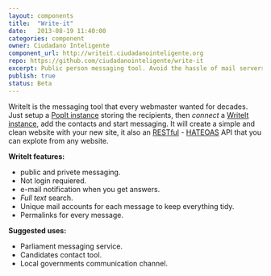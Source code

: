 ```yaml
---
layout: components
title:  "Write-it"
date:   2013-08-19 11:40:00
categories: component
owner: Ciudadano Inteligente
component_url: http://writeit.ciudadanointeligente.org
repo: https://github.com/ciudadanointeligente/write-it
excerpt: Public person messaging tool. Avoid the hassle of mail servers, creating special gmail accounts for your website. If you want your user to send messages you're in the right place. Just write it, we deliver it...
publish: true
status: Beta
---
```


WriteIt is the messaging tool that every webmaster wanted for decades. Just setup a [PopIt instance][popit] storing the recipients, then _connect_ a [WriteIt instance][writeit], add the contacts and start messaging. It will create a simple and clean website with your new site, it also an [RESTful][api] - [HATEOAS][hateoas] API that you can explote from any website.

**WriteIt features:**

+ public and privete messaging.
+ Not login requiered.
+ e-mail notification when you get answers.
+ _Full text_ search.
+ Unique mail accounts for each message to keep everything tidy.
+ Permalinks for every message.

**Suggested uses:**

+ Parliament messaging service.
+ Candidates contact tool.
+ Local governments communication channel.

[writeit]: http://writeit.ciudadanointeligente.org
[api]: http://en.wikipedia.org/wiki/Representational_state_transfer#RESTful_web_APIs
[popit]: http://poplus.org/posts/popit
[hateoas]: http://en.wikipedia.org/wiki/HATEOAS